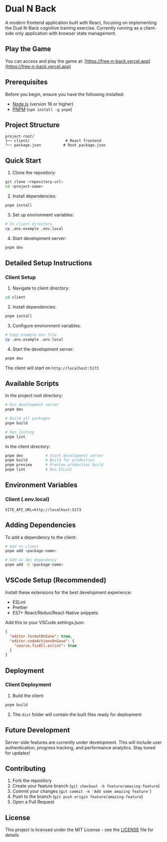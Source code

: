 # Dual N Back 

A modern frontend application built with React, focusing on implementing the Dual N-Back cognitive training exercise. Currently running as a client-side only application with browser state management.

## Play the Game

You can access and play the game at: [https://free-n-back.vercel.app](https://free-n-back.vercel.app)

## Prerequisites

Before you begin, ensure you have the following installed:
- [Node.js](https://nodejs.org/) (version 16 or higher)
- [PNPM](https://pnpm.io/) (`npm install -g pnpm`)

## Project Structure

```
project-root/
├── client/                # React frontend
└── package.json          # Root package.json
```

## Quick Start

1. Clone the repository:
```bash
git clone <repository-url>
cd <project-name>
```

2. Install dependencies:
```bash
pnpm install
```

3. Set up environment variables:
```bash
# In client directory
cp .env.example .env.local
```

4. Start development server:
```bash
pnpm dev
```

## Detailed Setup Instructions

### Client Setup

1. Navigate to client directory:
```bash
cd client
```

2. Install dependencies:
```bash
pnpm install
```

3. Configure environment variables:
```bash
# Copy example env file
cp .env.example .env.local
```

4. Start the development server:
```bash
pnpm dev
```

The client will start on `http://localhost:5173`

## Available Scripts

In the project root directory:

```bash
# Run development server
pnpm dev

# Build all packages
pnpm build

# Run linting
pnpm lint
```

In the client directory:

```bash
pnpm dev          # Start development server
pnpm build        # Build for production
pnpm preview      # Preview production build
pnpm lint         # Run ESLint
```

## Environment Variables

### Client (.env.local)

```env
VITE_API_URL=http://localhost:5173
```

## Adding Dependencies

To add a dependency to the client:

```bash
# Add to client
pnpm add <package-name>

# Add as dev dependency
pnpm add -D <package-name>
```

## VSCode Setup (Recommended)

Install these extensions for the best development experience:

- ESLint
- Prettier
- ES7+ React/Redux/React-Native snippets

Add this to your VSCode settings.json:

```json
{
  "editor.formatOnSave": true,
  "editor.codeActionsOnSave": {
    "source.fixAll.eslint": true
  }
}
```

## Deployment

### Client Deployment

1. Build the client:
```bash
pnpm build
```

2. The `dist` folder will contain the built files ready for deployment

## Future Development

Server-side features are currently under development. This will include user authentication, progress tracking, and performance analytics. Stay tuned for updates!

## Contributing

1. Fork the repository
2. Create your feature branch (`git checkout -b feature/amazing-feature`)
3. Commit your changes (`git commit -m 'Add some amazing feature'`)
4. Push to the branch (`git push origin feature/amazing-feature`)
5. Open a Pull Request

## License

This project is licensed under the MIT License - see the [LICENSE](LICENSE) file for details